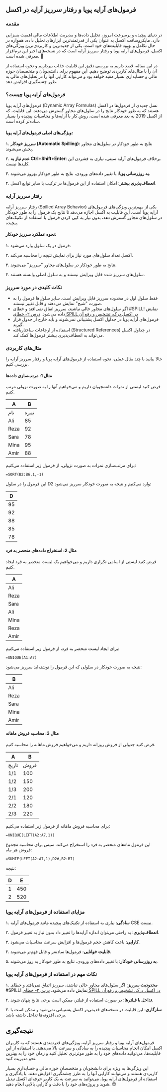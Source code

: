  
## فرمول‌های آرایه پویا و رفتار سرریز آرایه در اکسل

### مقدمه

در دنیای پیچیده و پرسرعت امروز، تحلیل داده‌ها و مدیریت اطلاعات مالی اهمیت بسزایی دارد. مایکروسافت اکسل به عنوان یکی از قدرتمندترین ابزارهای تحلیل داده، همواره در حال تکامل و بهبود قابلیت‌های خود است. یکی از جدیدترین و کاربردی‌ترین ویژگی‌های اکسل، فرمول‌های آرایه پویا و رفتار سرریز آرایه است که در نسخه‌های اخیر این نرم‌افزار معرفی شده است. 🚀

در این مقاله، قصد داریم به بررسی دقیق این قابلیت جذاب بپردازیم و نحوه استفاده از آن را با مثال‌های کاربردی توضیح دهیم. این مفهوم برای دانشجویان و متخصصان حوزه مالی و حسابداری بسیار مفید خواهد بود و می‌تواند کارایی آنها را در تحلیل‌های مالی به طور چشمگیری افزایش دهد.

### فرمول‌های آرایه پویا چیست؟

فرمول‌های آرایه پویا (Dynamic Array Formulas) نسل جدیدی از فرمول‌ها در اکسل هستند که به طور خودکار نتایج را در سلول‌های مجاور گسترش می‌دهند. این قابلیت، که از اکسل 2019 به بعد معرفی شده است، روش کار با آرایه‌ها و محاسبات پیچیده را بسیار ساده‌تر کرده است.

#### ویژگی‌های اصلی فرمول‌های آرایه پویا:

۱. **سرریز خودکار (Automatic Spilling)**: نتایج به طور خودکار در سلول‌های مجاور پخش می‌شوند.

۲. **عدم نیاز به Ctrl+Shift+Enter**: برخلاف فرمول‌های آرایه سنتی، نیازی به فشردن این کلیدها نیست.

۳. **به روزرسانی پویا**: با تغییر داده‌های ورودی، نتایج به طور خودکار بهروز می‌شوند.

۴. **انعطاف‌پذیری بیشتر**: امکان استفاده از این فرمول‌ها در ترکیب با سایر توابع اکسل.

### رفتار سرریز آرایه

رفتار سرریز آرایه (Spilled Array Behavior) یکی از مهم‌ترین ویژگی‌های فرمول‌های آرایه پویا است. این قابلیت به اکسل اجازه می‌دهد تا نتایج یک فرمول را به طور خودکار در سلول‌های مجاور گسترش دهد، بدون نیاز به کپی کردن فرمول یا استفاده از تکنیک‌های پیچیده.

#### نحوه عملکرد سرریز خودکار:

۱. فرمول در یک سلول وارد می‌شود.

۲. اکسل تعداد سلول‌های مورد نیاز برای نمایش نتیجه را محاسبه می‌کند.

۳. نتایج به طور خودکار در سلول‌های مجاور "سرریز" می‌شوند.

۴. سلول‌های سرریز شده قابل ویرایش نیستند و به سلول اصلی وابسته هستند.

### نکات کلیدی در مورد سرریز
+ فقط سلول اول در محدوده سرریز قابل ویرایش است. سایر سلول‌ها فرمول را به صورت "شبح" نمایش می‌دهند و قابل تغییر نیستند.
+ اگر سلول‌های مجاور خالی نباشند، سرریز اتفاق نمی‌افتد و خطای #SPILL! نمایش داده می‌شود. [درس ۲- خطای SPILL در اکسل درک، تشخیص و رفع آن](درس%20۲-%20خطای%20SPILL%20در%20اکسل%20درک،%20تشخیص%20و%20رفع%20آن.md)
+ فرمول‌های آرایه پویا در جداول اکسل پشتیبانی نمی‌شوند و باید خارج از جدول قرار گیرند.
+ استفاده از ارجاعات ساختاریافته (Structured References) در جداول اکسل می‌تواند به انعطاف‌پذیری بیشتر فرمول‌ها کمک کند.

### مثال‌های کاربردی

حالا بیایید با چند مثال عملی، نحوه استفاده از فرمول‌های آرایه پویا و رفتار سرریز آرایه را بررسی کنیم.

#### مثال 1: مرتب‌سازی داده‌ها

فرض کنید لیستی از نمرات دانشجویان داریم و می‌خواهیم آنها را به صورت نزولی مرتب کنیم.

| A | B |
|-------|------|
| نام | نمره |
| Ali | 85 |
| Reza | 92 |
| Sara | 78 |
| Mina | 95 |
| Amir | 88 |

برای مرتب‌سازی نمرات به صورت نزولی، از فرمول زیر استفاده می‌کنیم:

```excel
=SORT(B2:B6,1,-1)
```

این فرمول را در سلول D2 وارد می‌کنیم و نتیجه به صورت خودکار سرریز می‌شود:

| D |
|----|
| 95 |
| 92 |
| 88 |
| 85 |
| 78 |

#### مثال 2: استخراج داده‌های منحصر به فرد

فرض کنید لیستی از اسامی تکراری داریم و می‌خواهیم یک لیست منحصر به فرد ایجاد کنیم.

| A |
|--------|
| Ali |
| Reza |
| Sara |
| Ali |
| Mina |
| Reza |
| Amir |

برای ایجاد لیست منحصر به فرد، از فرمول زیر استفاده می‌کنیم:

```excel
=UNIQUE(A1:A7)
```

نتیجه به صورت خودکار در سلولی که این فرمول را نوشته‌اید سرریز می‌شود:

| B |
|--------|
| Ali |
| Reza |
| Sara |
| Mina |
| Amir |

#### مثال 3: محاسبه فروش ماهانه

فرض کنید جدولی از فروش روزانه داریم و می‌خواهیم فروش ماهانه را محاسبه کنیم.

| A | B |
|-------|-------|
| تاریخ | فروش |
| 1/1 | 100 |
| 1/2 | 150 |
| 1/3 | 200 |
| 2/1 | 120 |
| 2/2 | 180 |
| 2/3 | 220 |

برای محاسبه فروش ماهانه از فرمول زیر استفاده می‌کنیم:

```excel
=UNIQUE(LEFT(A2:A7,1))
```

این فرمول ماه‌های منحصر به فرد را استخراج می‌کند. سپس برای محاسبه مجموع فروش هر ماه:

```excel
=SUMIF(LEFT(A2:A7,1),D2#,B2:B7)
```

نتیجه:

| D   | E   |
| --- | --- |
| 1   | 450 |
| 2   | 520 |

### مزایای استفاده از فرمول‌های آرایه پویا

۱. **سادگی**: نیازی به استفاده از تکنیک‌های پیچیده مانند فرمول‌های آرایه CSE نیست.

۲. **انعطاف‌پذیری**: به راحتی می‌توان اندازه آرایه‌ها را تغییر داد بدون نیاز به تغییر فرمول.

۳. **کارایی**: باعث کاهش حجم فرمول‌ها و افزایش سرعت محاسبات می‌شود.

۴. **قابلیت خوانایی**: فرمول‌ها ساده‌تر و قابل فهم‌تر می‌شوند.

۵. **به روزرسانی خودکار**: با تغییر داده‌های ورودی، نتایج به طور خودکار به روز می‌شوند.

### نکات مهم در استفاده از فرمول‌های آرایه پویا

۱. **محدودیت سرریز**: اگر سلول‌های مجاور خالی نباشند، سرریز اتفاق نمی‌افتد و خطای #SPILL! نمایش داده می‌شود. [درس ۲- خطای SPILL در اکسل درک، تشخیص و رفع آن](درس%20۲-%20خطای%20SPILL%20در%20اکسل%20درک،%20تشخیص%20و%20رفع%20آن.md)

۲. **تداخل با فیلترها**: در صورت استفاده از فیلتر، ممکن است برخی نتایج پنهان شوند.

۳. **سازگاری**: این قابلیت در نسخه‌های قدیمی‌تر اکسل پشتیبانی نمی‌شود و ممکن است با برخی افزونه‌ها تداخل داشته باشد.

## نتیجه‌گیری

فرمول‌های آرایه پویا و رفتار سرریز آرایه، ویژگی‌های قدرتمندی هستند که به کاربران اکسل امکان انجام محاسبات پیچیده را به سادگی و سرعت بالا می‌دهند. با استفاده از این قابلیت‌ها، می‌توانید داده‌های خود را به طور موثرتری تحلیل کنید و زمان خود را به بهترین نحو مدیریت کنید.

این ویژگی‌ها به ویژه برای دانشجویان و متخصصان حوزه مالی و حسابداری بسیار کاربردی هستند و می‌توانند کارایی آنها را به طرز چشمگیری افزایش دهند. با یادگیری و استفاده از فرمول‌های آرایه پویا، می‌توانید به سرعت به یک کاربر حرفه‌ای اکسل تبدیل شوید و پروژه‌های خود را با دقت و کارایی بالایی انجام دهید. 😊

